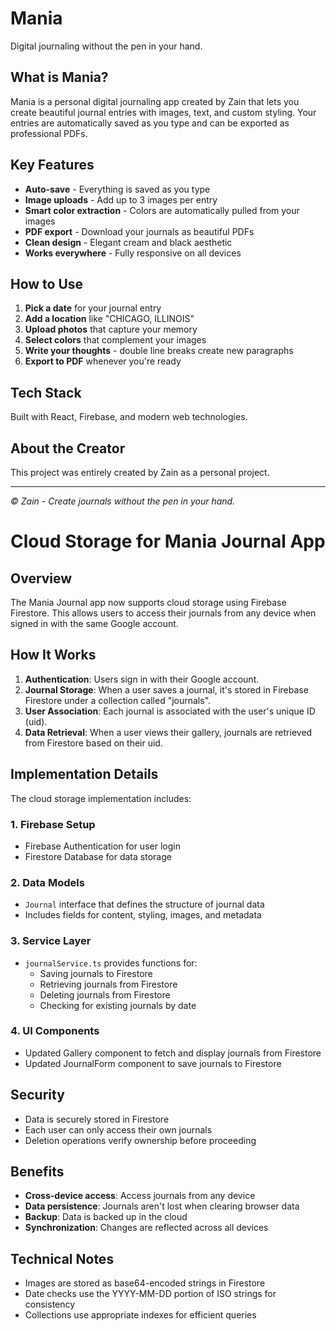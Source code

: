 # Mania

Digital journaling without the pen in your hand.

## What is Mania?

Mania is a personal digital journaling app created by Zain that lets you create beautiful journal entries with images, text, and custom styling. Your entries are automatically saved as you type and can be exported as professional PDFs.

## Key Features

- **Auto-save** - Everything is saved as you type
- **Image uploads** - Add up to 3 images per entry
- **Smart color extraction** - Colors are automatically pulled from your images
- **PDF export** - Download your journals as beautiful PDFs
- **Clean design** - Elegant cream and black aesthetic
- **Works everywhere** - Fully responsive on all devices

## How to Use

1. **Pick a date** for your journal entry
2. **Add a location** like "CHICAGO, ILLINOIS"
3. **Upload photos** that capture your memory
4. **Select colors** that complement your images
5. **Write your thoughts** - double line breaks create new paragraphs
6. **Export to PDF** whenever you're ready

## Tech Stack

Built with React, Firebase, and modern web technologies.

## About the Creator

This project was entirely created by Zain as a personal project. 

---

*© Zain - Create journals without the pen in your hand.*

# Cloud Storage for Mania Journal App

## Overview

The Mania Journal app now supports cloud storage using Firebase Firestore. This allows users to access their journals from any device when signed in with the same Google account.

## How It Works

1. **Authentication**: Users sign in with their Google account.
2. **Journal Storage**: When a user saves a journal, it's stored in Firebase Firestore under a collection called "journals".
3. **User Association**: Each journal is associated with the user's unique ID (uid).
4. **Data Retrieval**: When a user views their gallery, journals are retrieved from Firestore based on their uid.

## Implementation Details

The cloud storage implementation includes:

### 1. Firebase Setup
- Firebase Authentication for user login
- Firestore Database for data storage

### 2. Data Models
- `Journal` interface that defines the structure of journal data
- Includes fields for content, styling, images, and metadata

### 3. Service Layer
- `journalService.ts` provides functions for:
  - Saving journals to Firestore
  - Retrieving journals from Firestore
  - Deleting journals from Firestore
  - Checking for existing journals by date

### 4. UI Components
- Updated Gallery component to fetch and display journals from Firestore
- Updated JournalForm component to save journals to Firestore

## Security

- Data is securely stored in Firestore
- Each user can only access their own journals
- Deletion operations verify ownership before proceeding

## Benefits

- **Cross-device access**: Access journals from any device
- **Data persistence**: Journals aren't lost when clearing browser data
- **Backup**: Data is backed up in the cloud
- **Synchronization**: Changes are reflected across all devices

## Technical Notes

- Images are stored as base64-encoded strings in Firestore
- Date checks use the YYYY-MM-DD portion of ISO strings for consistency
- Collections use appropriate indexes for efficient queries 